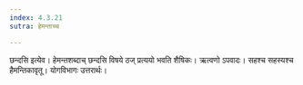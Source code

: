 ```yaml
---
index: 4.3.21
sutra: हेमन्ताच्च

---
```

छन्दसि इत्येव। हेमन्तशब्दाच् छन्दसि विषये ठज् प्रत्ययो भवति शैषिकः। ऋत्वणो ऽपवादः। सहश्च सहस्यश्च हैमन्तिकावृतू। योगविभागः उत्तरार्थः।
